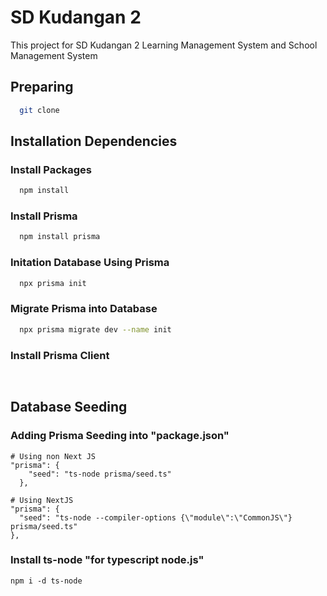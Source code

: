 
# SD Kudangan 2 
This project for SD Kudangan 2 Learning Management System and School Management System

## Preparing 
```bash
  git clone 
```

## Installation Dependencies

### Install Packages
```bash
  npm install
```

### Install Prisma
```bash
  npm install prisma
```

### Initation Database Using Prisma
```bash
  npx prisma init
```

### Migrate Prisma into Database
```bash
  npx prisma migrate dev --name init
```
    
### Install Prisma Client
```bash
  
```

## Database Seeding

### Adding Prisma Seeding into "package.json"
```
# Using non Next JS
"prisma": {
    "seed": "ts-node prisma/seed.ts"
  },

# Using NextJS
"prisma": {
  "seed": "ts-node --compiler-options {\"module\":\"CommonJS\"} prisma/seed.ts"
},
```

### Install ts-node "for typescript node.js"
```
npm i -d ts-node
```